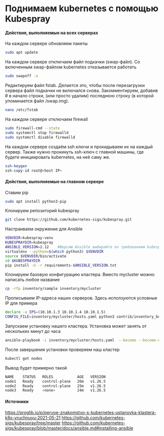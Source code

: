 # Поднимаем kubernetes с помощью Kubespray

#### Действия, выполняемые на всех серверах
На каждом сервере обновляем пакеты
```sh
sudo apt update
```

На каждом сервере отключаем файл подкачки (swap-файл). Со включенным swap-файлом kubernetes отказывается работать

```sh
sudo swapoff -a
```
Редактируем файл fstab. Делается это, чтобы после перезагрузки сервера файл подкачки не включался снова. Закомментируем, добавив # в начало строки, (или просто удалим) последнюю строку (в которой упоминается файл /swap.img).
```sh
nano /etc/fstab
```

На каждом сервере отключаем firewall
```sh
sudo firewall-cmd --state
sudo systemctl stop firewalld
sudo systemctl disable firewalld
```

На каждом сервере создаём ssh ключи и прокидываем их на каждый сервер. Также нужно прокинуть ssh-ключ с главной машины, где будете инициировать kubernetes, на неё саму же.
```sh
ssh-keygen
ssh-copy-id root@<host IP>
```

#### Действия, выполняемые на главном сервере
Ставим pip
```sh
sudo apt install python3-pip
```

Клонируем репозиторий kubespray
```sh
git clone https://github.com/kubernetes-sigs/kubespray.git
```

Настраиваем окружение для Ansible
```sh
VENVDIR=kubespray-venv
KUBESPRAYDIR=kubespray
ANSIBLE_VERSION=2.12	#Версию Ansible выбирайте по требованиям kubespray
virtualenv --python=$(which python3) $VENVDIR
source $VENVDIR/bin/activate
cd $KUBESPRAYDIR
pip install -U -r requirements-$ANSIBLE_VERSION.txt
```

Клонируем базовую конфигурацию кластера. Вместо mycluster можно написать любое название
```sh
cp -rfp inventory/sample inventory/mycluster
```

Прописываем IP-адреса наших серверов. Здесь исползуются условные IP для примера
```sh
declare -a IPS=(10.10.1.3 10.10.1.4 10.10.1.5)
CONFIG_FILE=inventory/mycluster/hosts.yaml python3 contrib/inventory_builder/inventory.py ${IPS[@]}
```

Запускаем установку нашего кластера. Установка может занять от нескольких минут до часа
```sh
ansible-playbook -i inventory/mycluster/hosts.yaml  --become --become-user=root cluster.yml
```

После завершения установки проверяем наш кластер
```sh
kubectl get nodes
```

Вывод будет примерно такой
```sh
NAME    STATUS   ROLES           AGE   VERSION
node1   Ready    control-plane   26m   v1.26.5
node2   Ready    control-plane   25m   v1.26.5
node3   Ready    <none>          24m   v1.26.5
```

#### Источники
https://proglib.io/p/pervoe-znakomstvo-s-kubernetes-ustanovka-klastera-k8s-vruchnuyu-2021-05-21
https://github.com/kubernetes-sigs/kubespray/tree/master
https://github.com/kubernetes-sigs/kubespray/blob/master/docs/ansible.md#installing-ansible
